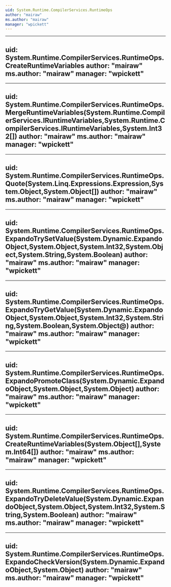 ```yaml
---
uid: System.Runtime.CompilerServices.RuntimeOps
author: "mairaw"
ms.author: "mairaw"
manager: "wpickett"
---
```


---
uid: System.Runtime.CompilerServices.RuntimeOps.CreateRuntimeVariables
author: "mairaw"
ms.author: "mairaw"
manager: "wpickett"
---

---
uid: System.Runtime.CompilerServices.RuntimeOps.MergeRuntimeVariables(System.Runtime.CompilerServices.IRuntimeVariables,System.Runtime.CompilerServices.IRuntimeVariables,System.Int32[])
author: "mairaw"
ms.author: "mairaw"
manager: "wpickett"
---

---
uid: System.Runtime.CompilerServices.RuntimeOps.Quote(System.Linq.Expressions.Expression,System.Object,System.Object[])
author: "mairaw"
ms.author: "mairaw"
manager: "wpickett"
---

---
uid: System.Runtime.CompilerServices.RuntimeOps.ExpandoTrySetValue(System.Dynamic.ExpandoObject,System.Object,System.Int32,System.Object,System.String,System.Boolean)
author: "mairaw"
ms.author: "mairaw"
manager: "wpickett"
---

---
uid: System.Runtime.CompilerServices.RuntimeOps.ExpandoTryGetValue(System.Dynamic.ExpandoObject,System.Object,System.Int32,System.String,System.Boolean,System.Object@)
author: "mairaw"
ms.author: "mairaw"
manager: "wpickett"
---

---
uid: System.Runtime.CompilerServices.RuntimeOps.ExpandoPromoteClass(System.Dynamic.ExpandoObject,System.Object,System.Object)
author: "mairaw"
ms.author: "mairaw"
manager: "wpickett"
---

---
uid: System.Runtime.CompilerServices.RuntimeOps.CreateRuntimeVariables(System.Object[],System.Int64[])
author: "mairaw"
ms.author: "mairaw"
manager: "wpickett"
---

---
uid: System.Runtime.CompilerServices.RuntimeOps.ExpandoTryDeleteValue(System.Dynamic.ExpandoObject,System.Object,System.Int32,System.String,System.Boolean)
author: "mairaw"
ms.author: "mairaw"
manager: "wpickett"
---

---
uid: System.Runtime.CompilerServices.RuntimeOps.ExpandoCheckVersion(System.Dynamic.ExpandoObject,System.Object)
author: "mairaw"
ms.author: "mairaw"
manager: "wpickett"
---
